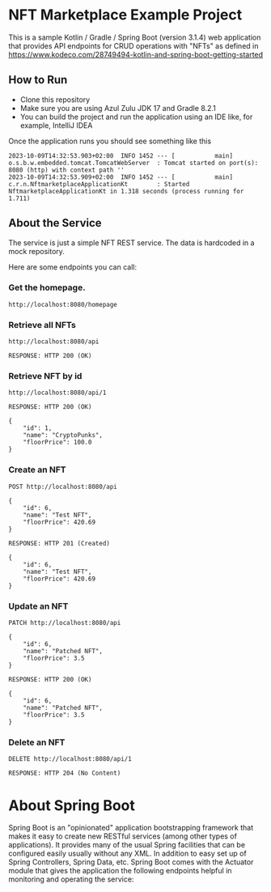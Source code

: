 # NFT Marketplace Example Project

This is a sample Kotlin / Gradle / Spring Boot (version 3.1.4) web application that provides API endpoints for CRUD operations with "NFTs" as defined in https://www.kodeco.com/28749494-kotlin-and-spring-boot-getting-started


## How to Run 

* Clone this repository 
* Make sure you are using Azul Zulu JDK 17 and Gradle 8.2.1
* You can build the project and run the application using an IDE like, for example, IntelliJ IDEA

Once the application runs you should see something like this

```
2023-10-09T14:32:53.903+02:00  INFO 1452 --- [           main] o.s.b.w.embedded.tomcat.TomcatWebServer  : Tomcat started on port(s): 8080 (http) with context path ''
2023-10-09T14:32:53.909+02:00  INFO 1452 --- [           main] c.r.n.NftmarketplaceApplicationKt        : Started NftmarketplaceApplicationKt in 1.318 seconds (process running for 1.711)
```

## About the Service

The service is just a simple NFT REST service. The data is hardcoded in a mock repository.

Here are some endpoints you can call:

### Get the homepage.

```
http://localhost:8080/homepage
```

### Retrieve all NFTs

```
http://localhost:8080/api

RESPONSE: HTTP 200 (OK)
```

### Retrieve NFT by id

```
http://localhost:8080/api/1

RESPONSE: HTTP 200 (OK)

{
    "id": 1,
    "name": "CryptoPunks",
    "floorPrice": 100.0
}
```

### Create an NFT

```
POST http://localhost:8080/api

{
    "id": 6,
    "name": "Test NFT",
    "floorPrice": 420.69
}

RESPONSE: HTTP 201 (Created)

{
    "id": 6,
    "name": "Test NFT",
    "floorPrice": 420.69
}
```

### Update an NFT

```
PATCH http://localhost:8080/api

{
    "id": 6,
    "name": "Patched NFT",
    "floorPrice": 3.5
}

RESPONSE: HTTP 200 (OK)

{
    "id": 6,
    "name": "Patched NFT",
    "floorPrice": 3.5
}
```

### Delete an NFT

```
DELETE http://localhost:8080/api/1

RESPONSE: HTTP 204 (No Content)
```

# About Spring Boot

Spring Boot is an "opinionated" application bootstrapping framework that makes it easy to create new RESTful services (among other types of applications). It provides many of the usual Spring facilities that can be configured easily usually without any XML. In addition to easy set up of Spring Controllers, Spring Data, etc. Spring Boot comes with the Actuator module that gives the application the following endpoints helpful in monitoring and operating the service:
